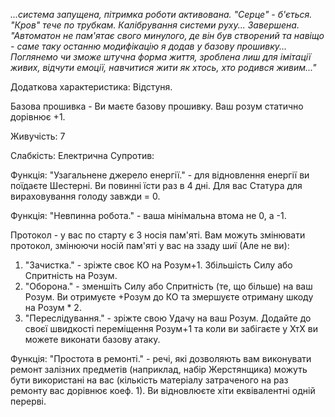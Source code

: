 *...система запущена, пітримка роботи активована. "Серце" - б'ється. "Кров" тече по трубкам. Калібрування системи руху... Завершена. "Автоматон не пам'ятає свого минулого, де він був створений та навіщо - саме таку останню модифікацію я додав у базову прошивку... Поглянемо чи зможе штучна форма життя, зроблена лиш для імітації живих, відчути емоції, навчитися жити як хтось, хто родився живим..."*

Додаткова характеристика: Відстуня.

Базова прошивка - Ви маєте базову прошивку. Ваш розум статично дорівнює +1.

Живучість: 7

Слабкість: Електрична
Супротив: 

Функція: "Узагальнене джерело енергії." - для відновлення енергії ви поїдаєте Шестерні. Ви повинні їсти раз в 4 дні. Для вас Статура для вираховування голоду завжди = 0.

Функція: "Невпинна робота." - ваша мінімальна втома не 0, а -1.

Протокол - у вас по старту є 3 носія пам'яті. Вам можуть змінювати протокол, змінюючи носій пам'яті у вас на ззаду шиї (Але не ви):
1. "Зачистка." - зріжте своє КО на Розум+1. Збільшість Силу або Спритність на Розум.
2. "Оборона." - зменшіть Силу або Спритність (те, що більше) на ваш Розум. Ви отримуєте +Розум до КО та змершуєте отриману шкоду на Розум * 2.
3. "Переслідування." - зріжте свою Удачу на ваш Розум. Додайте до своєї швидкості переміщення Розум+1 та коли ви забігаєте у ХтХ ви можете виконати базову атаку.

Функція: "Простота в ремонті." - речі, які дозволяють вам виконувати ремонт залізних предметів (наприклад, набір Жерстянщика) можуть бути використані на вас (кількість матеріалу затраченого на раз ремонту вас дорівнює коеф. 1). Ви відновлюєте хіти еквівалентні одній перерві.